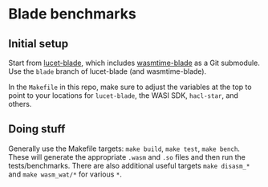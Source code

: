 # Blade benchmarks

## Initial setup

Start from [lucet-blade], which includes [wasmtime-blade] as a Git submodule.
Use the `blade` branch of lucet-blade (and wasmtime-blade).

In the `Makefile` in this repo, make sure to adjust the variables at the top
to point to your locations for `lucet-blade`, the WASI SDK, `hacl-star`, and
others.

## Doing stuff

Generally use the Makefile targets: `make build`, `make test`, `make bench`.
These will generate the appropriate `.wasm` and `.so` files and then run
the tests/benchmarks.
There are also additional useful targets `make disasm_*` and `make wasm_wat/*`
for various `*`.

[lucet-blade]: https://github.com/PLSysSec/lucet-blade
[wasmtime-blade]: https://github.com/PLSysSec/wasmtime-blade

